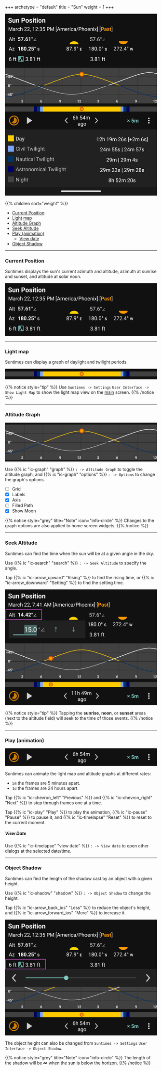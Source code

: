 +++
archetype = "default"
title = "Sun"
weight = 1
+++

![Sun Dialog](images/sundialog_noon.png?width=350px)

{{% children sort="weight" %}}
* [Current Position](#current-position)
* [Light map](#light-map)
* [Altitude Graph](#altitude-graph)
* [Seek Altitude](#seek-altitude)
* [Play (animation)](#play-animation)
  * [View date](#view-date)
* [Object Shadow](#object-shadow)


---
### Current Position

Suntimes displays the sun's current azimuth and altitude, azimuth at sunrise and sunset, and altitude at solar noon.

![Sun Position](images/sundialog_position.png?width=350px)

---
### Light map

Suntimes can display a graph of daylight and twilight periods.

![Light map](images/sundialog_lightmap.png?width=350px)


{{% notice style="tip" %}}
Use `Suntimes -> Settings` `User Interface -> Show Light Map` to show the light map view on the [main](../main) screen.
{{% /notice %}}


---
### Altitude Graph

![Altitude Graph](images/sundialog_altitudegraph.png?width=350px)

Use {{% ic "ic-graph" "graph" %}} `: -> Altitude Graph` to toggle the altitude graph, and {{% ic "ic-graph" "options" %}} `: -> Options` to change the graph's options.

- [ ] Grid
- [X] Labels
- [X] Axis
- [ ] Filled Path
- [X] Show Moon

{{% notice style="grey" title="Note" icon="info-circle" %}}
Changes to the graph options are also applied to home screen widgets.
{{% /notice %}}


---
### Seek Altitude

Suntimes can find the time when the sun will be at a given angle in the sky.

Use {{% ic "ic-search" "search" %}} `: -> Seek Altitude` to specify the angle.

Tap {{% ic "ic-arrow_upward" "Rising" %}} to find the rising time, or {{% ic "ic-arrow_downward" "Setting" %}} to find the setting time.

![Seek Altitude](images/sundialog_seekangle_15deg_highlight.png?width=350px "The sun will rise to 15° at 7:21 AM.")

{{% notice style="tip" %}}
Tapping the **sunrise**, **noon**, or **sunset** areas (next to the altitude field) will seek to the time of those events.
{{% /notice %}}



---
### Play (animation)

![Play controls](images/sundialog_playcontrols.png?width=350px)

Suntimes can animate the light map and altitude graphs at different rates:
* `5m` the frames are 5 minutes apart.
* `1d` the frames are 24 hours apart.

Tap {{% ic "ic-chevron_left" "Previous" %}} and {{% ic "ic-chevron_right" "Next" %}} to step through frames one at a time.

Tap {{% ic "ic-play" "Play" %}} to play the animation, {{% ic "ic-pause" "Pause" %}} to pause it, and {{% ic "ic-timelapse" "Reset" %}} to reset to the current moment.


##### View Date

Use {{% ic "ic-timelapse" "view date" %}} `: -> View date` to open other dialogs at the selected date/time.


---
### Object Shadow

Suntimes can find the length of the shadow cast by an object with a given height.

Use  {{% ic "ic-shadow" "shadow" %}} `: -> Object Shadow` to change the height.

Tap {{% ic "ic-arrow_back_ios" "Less" %}} to reduce the object's height, and {{% ic "ic-arrow_forward_ios" "More" %}} to increase it.

![Object Shadow](images/sundialog_objheight_highlight.png?width=350px "At 12:35 PM, an object 6 ft high will cast a shadow 3.81 ft long.")

The object height can also be changed from `Suntimes -> Settings` `User Interface -> Object Shadow`.

{{% notice style="grey" title="Note" icon="info-circle" %}}
The length of the shadow will be **∞** when the sun is below the horizon.
{{% /notice %}}




